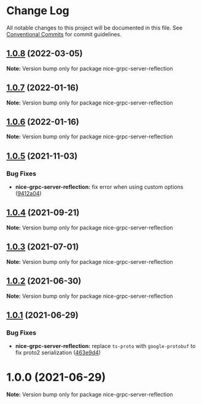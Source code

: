 # Change Log

All notable changes to this project will be documented in this file.
See [Conventional Commits](https://conventionalcommits.org) for commit guidelines.

## [1.0.8](https://github.com/deeplay-io/nice-grpc/compare/nice-grpc-server-reflection@1.0.7...nice-grpc-server-reflection@1.0.8) (2022-03-05)

**Note:** Version bump only for package nice-grpc-server-reflection





## [1.0.7](https://github.com/deeplay-io/nice-grpc/compare/nice-grpc-server-reflection@1.0.6...nice-grpc-server-reflection@1.0.7) (2022-01-16)

**Note:** Version bump only for package nice-grpc-server-reflection





## [1.0.6](https://github.com/deeplay-io/nice-grpc/compare/nice-grpc-server-reflection@1.0.5...nice-grpc-server-reflection@1.0.6) (2022-01-16)

**Note:** Version bump only for package nice-grpc-server-reflection





## [1.0.5](https://github.com/deeplay-io/nice-grpc/compare/nice-grpc-server-reflection@1.0.4...nice-grpc-server-reflection@1.0.5) (2021-11-03)


### Bug Fixes

* **nice-grpc-server-reflection:** fix error when using custom options ([9412a04](https://github.com/deeplay-io/nice-grpc/commit/9412a04283ff7b3bfe5c8befa82f936036d53aee))





## [1.0.4](https://github.com/deeplay-io/nice-grpc/compare/nice-grpc-server-reflection@1.0.3...nice-grpc-server-reflection@1.0.4) (2021-09-21)

**Note:** Version bump only for package nice-grpc-server-reflection





## [1.0.3](https://github.com/deeplay-io/nice-grpc/compare/nice-grpc-server-reflection@1.0.2...nice-grpc-server-reflection@1.0.3) (2021-07-01)

**Note:** Version bump only for package nice-grpc-server-reflection





## [1.0.2](https://github.com/deeplay-io/nice-grpc/compare/nice-grpc-server-reflection@1.0.1...nice-grpc-server-reflection@1.0.2) (2021-06-30)

**Note:** Version bump only for package nice-grpc-server-reflection





## [1.0.1](https://github.com/deeplay-io/nice-grpc/compare/nice-grpc-server-reflection@1.0.0...nice-grpc-server-reflection@1.0.1) (2021-06-29)


### Bug Fixes

* **nice-grpc-server-reflection:** replace `ts-proto` with `google-protobuf` to fix proto2 serialization ([463e9d4](https://github.com/deeplay-io/nice-grpc/commit/463e9d4bb8eade1cb49ad35171fc5ebfd0f722d1))





# 1.0.0 (2021-06-29)

**Note:** Version bump only for package nice-grpc-server-reflection
